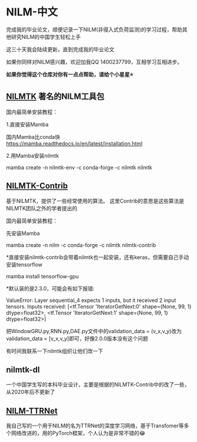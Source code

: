 # NILM-中文
完成我的毕业论文，顺便记录一下NILM(非侵入式负荷监测)的学习过程，帮助其他研究NILM的中国学生轻松上手

这三十天我会陆续更新，直到完成我的毕业论文

如果你同样对NILM感兴趣，欢迎加我QQ 1400237799，互相学习互相进步。

**如果你觉得这个仓库对你有一点点帮助，请给个小星星:star:**
## [NILMTK](https://github.com/nilmtk/nilmtk) 著名的NILM工具包
国内最简单安装教程：

1.直接安装Mamba

国内Mamba比conda快 https://mamba.readthedocs.io/en/latest/installation.html

2.用Mamba安装nilmtk

mamba create -n nilmtk-env -c conda-forge -c nilmtk nilmtk


## [NILMTK-Contrib](https://github.com/nilmtk/nilmtk-contrib)
基于NILMTK，提供了一些经常使用的算法。
这里Contrib的意思是这些算法是NILMTK团队之外的学者提出的

国内最简单安装教程：

先安装Mamba

mamba create -n nilm -c conda-forge -c nilmtk nilmtk-contrib

*直接安装nilmtk-contrib会带着nilmtk也一起安装，还有keras，但需要自己手动安装tensorflow 

mamba install tensorflow-gpu

*默认装的是2.3.0，可能会有如下报错:

ValueError: Layer sequential_4 expects 1 inputs, but it received 2 input tensors. Inputs received: [<tf.Tensor 'IteratorGetNext:0' shape=(None, 99, 1) dtype=float32>, <tf.Tensor 'IteratorGetNext:1' shape=(None, 99, 1) dtype=float32>]

把WindowGRU.py,RNN.py,DAE.py文件中的validation_data = (v_x,v_y)改为validation_data = [v_x,v_y]即可，好像2.0.0版本没有这个问题

有时间我联系一下nilmtk组织让他们改一下
## nilmtk-dl
一个中国学生写的本科毕业设计，主要是根据的NILMTK-Contrib中的改了一些，从2020年后不更新了

## [NILM-TTRNet](https://github.com/shaoshuai6666/NILM-TTRNet)
我自己写的一个用于NILM的名为TTRNet的深度学习网络，基于Transfomer等多个网络改进的，用的PyTorch框架，个人认为是非常不错的:joy:

